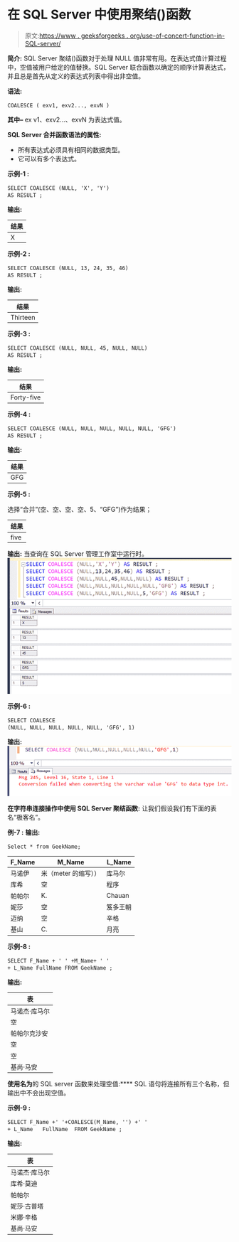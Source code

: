 # 在 SQL Server 中使用聚结()函数

> 原文:[https://www . geeksforgeeks . org/use-of-concert-function-in-SQL-server/](https://www.geeksforgeeks.org/use-of-coalesce-function-in-sql-server/)

**简介:**
SQL Server 聚结()函数对于处理 NULL 值非常有用。在表达式值计算过程中，空值被用户给定的值替换。SQL Server 联合函数以确定的顺序计算表达式，并且总是首先从定义的表达式列表中得出非空值。

**语法:**

```
COALESCE ( exv1, exv2..., exvN )

```

**其中–**
ex v1、exv2…、exvN 为表达式值。

**SQL Server 合并函数语法的属性:**

*   所有表达式必须具有相同的数据类型。
*   它可以有多个表达式。

**示例-1 :**

```
SELECT COALESCE (NULL, 'X', 'Y') 
AS RESULT ;
```

**输出:**

| 结果 |
| --- |
| X |

**示例-2 :**

```
SELECT COALESCE (NULL, 13, 24, 35, 46) 
AS RESULT ;
```

**输出:**

| 结果 |
| --- |
| Thirteen |

**示例-3 :**

```
SELECT COALESCE (NULL, NULL, 45, NULL, NULL) 
AS RESULT ;
```

**输出:**

| 结果 |
| --- |
| Forty-five |

**示例-4 :**

```
SELECT COALESCE (NULL, NULL, NULL, NULL, NULL, 'GFG') 
AS RESULT ;
```

**输出:**

| 结果 |
| --- |
| GFG |

**示例-5 :**

选择“合并”(空、空、空、空、5、“GFG”)作为结果；

| 结果 |
| --- |
| five |

**输出:**
当查询在 SQL Server 管理工作室中运行时。
![](img/c85751f427a721c41d695f8e60e02964.png)

**示例-6 :**

```
SELECT COALESCE 
(NULL, NULL, NULL, NULL, NULL, 'GFG', 1)
```

**输出:**
![](img/65933bcf024e3dc144adca986457dd0f.png)

**在字符串连接操作中使用 SQL Server 聚结函数:**
让我们假设我们有下面的表名“极客名”。

**例-7 :**
**输出:**

```
Select * from GeekName;
```

| F_Name | M_Name | L_Name |
| --- | --- | --- |
| 马诺伊 | 米（meter 的缩写）） | 库马尔 |
| 库希 | 空 | 程序 |
| 帕帕尔 | K. | Chauan |
| 妮莎 | 空 | 笈多王朝 |
| 迈纳 | 空 | 辛格 |
| 基山 | C. | 月亮 |

**示例-8 :**

```
SELECT F_Name + ' ' +M_Name+ ' ' 
+ L_Name FullName FROM GeekName ;
```

**输出:**

| 表 |
| --- |
| 马诺杰·库马尔 |
| 空 |
| 帕帕尔克沙安 |
| 空 |
| 空 |
| 基尚·马安 |

**使用名为**的 SQL server 函数来处理空值:****
SQL 语句将连接所有三个名称，但输出中不会出现空值。

**示例-9 :**

```
SELECT F_Name +' '+COALESCE(M_Name, '') +' '
+ L_Name   FullName  FROM GeekName ;
```

**输出:**

| 表 |
| --- |
| 马诺杰·库马尔 |
| 库希·莫迪 |
| 帕帕尔 |
| 妮莎·古普塔 |
| 米娜·辛格 |
| 基尚·马安 |